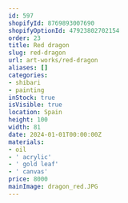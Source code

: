 ```yaml
---
id: 597
shopifyId: 8769893007690
shopifyOptionId: 47923802702154
order: 23
title: Red dragon
slug: red-dragon
url: art-works/red-dragon
aliases: []
categories:
- shibari
- painting
inStock: true
isVisible: true
location: Spain
height: 100
width: 81
date: 2024-01-01T00:00:00Z
materials:
- oil
- ' acrylic'
- ' gold leaf'
- ' canvas'
price: 8000
mainImage: dragon_red.JPG
---
```

